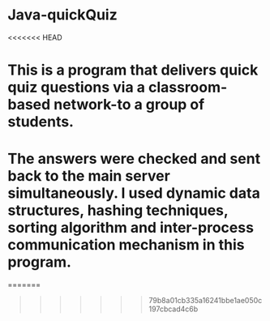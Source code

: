 # Java-quickQuiz
<<<<<<< HEAD

# This is a program that delivers quick quiz questions via a classroom-based network-to a group of students.

# The answers were checked and sent back to the main server simultaneously. I used dynamic data structures, hashing techniques, sorting algorithm and inter-process communication mechanism in this program.
=======

>>>>>>> 79b8a01cb335a16241bbe1ae050c197cbcad4c6b

